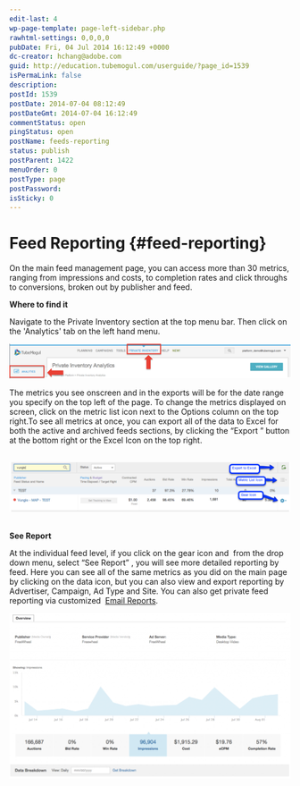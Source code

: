 ```yaml
---
edit-last: 4
wp-page-template: page-left-sidebar.php
rawhtml-settings: 0,0,0,0
pubDate: Fri, 04 Jul 2014 16:12:49 +0000
dc-creator: hchang@adobe.com
guid: http://education.tubemogul.com/userguide/?page_id=1539
isPermaLink: false
description: 
postId: 1539
postDate: 2014-07-04 08:12:49
postDateGmt: 2014-07-04 16:12:49
commentStatus: open
pingStatus: open
postName: feeds-reporting
status: publish
postParent: 1422
menuOrder: 0
postType: page
postPassword: 
isSticky: 0
---
```


# Feed Reporting {#feed-reporting}

On the main feed management page, you can access more than 30 metrics, ranging from impressions and costs, to completion rates and click throughs to conversions, broken out by publisher and feed.

**Where to find it**

Navigate to the Private Inventory section at the top menu bar. Then click on the 'Analytics' tab on the left hand menu.

[ ![privateive](assets/privateive.png)](assets/privateive.png)

The metrics you see onscreen and in the exports will be for the date range you specify on the top left of the page.&nbsp;To change the metrics displayed on screen, click on the metric list&nbsp;icon next to the Options column on the top right.To see all metrics at once, you can export all of the data to Excel for both the active and archived feeds sections, by clicking the “Export ” button at the bottom right or the Excel Icon on the top right.

&nbsp;
[ ![Feed reporting](assets/feed-reporting.png)](assets/feed-reporting.png)&nbsp;

**See Report&nbsp;**

At the individual feed level, if you click on the gear icon and &nbsp;from the drop down menu, select “See Report” , you will see more detailed reporting by feed. Here you can see all of the same metrics as you did on the main page by clicking on the data icon, but you can also view and export reporting by Advertiser, Campaign, Ad Type and Site. You can also get private feed reporting via customized&nbsp; [Email Reports](../user-guide/measurement/campaign-reporting/email-reports.md). 

[ ![privateinventory](assets/privateinventory-1024x603.png)](assets/privateinventory.png) 

